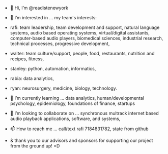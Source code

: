 - 👋 Hi, I’m @readistenewyork
- 👀 I’m interested in ... my team's interests:
- rafi: team leadership, team development and support, natural language systems, audio based operating systems, virtual/digital assistants, computer-based audio players, biomedical sciences, industrial research, technical processes, progressive development,
- walter: team culture/support, people, food, restaurants, nutrition and recipes, fitness,
- stanley: python, automation, informatics,
- rabia: data analytics,
- ryan: neurosurgery, medicine, biology, technology.
- 🌱 I’m currently learning ... data analytics, human/developmental psychology, epidemiology, foundations of finance, startups
- 💞️ I’m looking to collaborate on ... synchronous multrack internet based audio playback applications, software, and systems,
- 📫 How to reach me ... call/text rafi 7184831782, state from github

- & thank you to our advisors and sponsors for supporting our project from the ground up! =D

<!---
readistenewyork/readistenewyork is a ✨ special ✨ repository because its `README.md` (this file) appears on your GitHub profile.
You can click the Preview link to take a look at your changes.
--->
